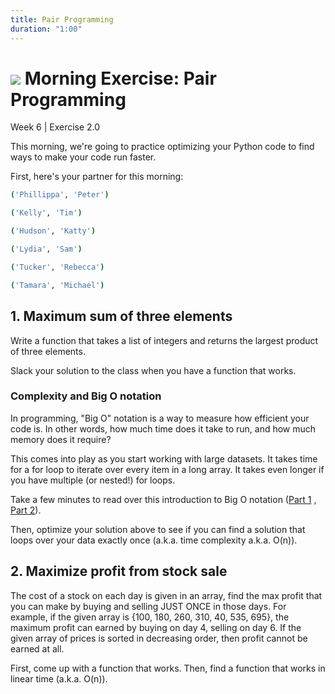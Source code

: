 ```yaml
---
title: Pair Programming
duration: "1:00"
---
```


# ![](https://ga-dash.s3.amazonaws.com/production/assets/logo-9f88ae6c9c3871690e33280fcf557f33.png) Morning Exercise: Pair Programming
Week 6 | Exercise 2.0

This morning, we're going to practice optimizing your Python code to find ways to make your code run faster. 

First, here's your partner for this morning:

```bash
('Phillippa', 'Peter')

('Kelly', 'Tim')

('Hudson', 'Katty')

('Lydia', 'Sam')

('Tucker', 'Rebecca')

('Tamara', 'Michael')
```

## 1. Maximum sum of three elements
Write a function that takes a list of integers and returns the largest product of three elements.

Slack your solution to the class when you have a function that works.

### Complexity and Big O notation
In programming, "Big O" notation is a way to measure how efficient your code is. In other words, how much time does it take to run, and how much memory does it require?

This comes into play as you start working with large datasets. It takes time for a for loop to iterate over every item in a long array. It takes even longer if you have multiple (or nested!) for loops.

Take a few minutes to read over this introduction to Big O notation ([Part 1](https://justin.abrah.ms/computer-science/big-o-notation-explained.html) , [Part 2](https://justin.abrah.ms/computer-science/how-to-calculate-big-o.html)).

Then, optimize your solution above to see if you can find a solution that loops over your data exactly once (a.k.a. time complexity a.k.a. O(n)).

## 2. Maximize profit from stock sale
The cost of a stock on each day is given in an array, find the max profit that you can make by buying and selling JUST ONCE in those days. For example, if the given array is {100, 180, 260, 310, 40, 535, 695}, the maximum profit can earned by buying on day 4, selling on day 6. If the given array of prices is sorted in decreasing order, then profit cannot be earned at all.

First, come up with a function that works. Then, find a function that works in linear time (a.k.a. O(n)).
